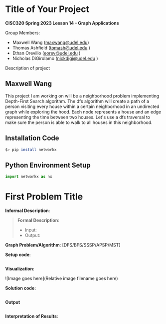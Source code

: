 # Title of Your Project

**CISC320 Spring 2023 Lesson 14 - Graph Applications**

Group Members:
* Maxwell Wang (maxwang@udel.edu)
* Thomas Ashfield (tomash@udel.edu )
* Ethan Orevillo (eorev@udel.edu )
* Nicholas DiGirolamo (nickdigi@udel.edu )

Description of project

**<h2>Maxwell Wang</h2>**

This project I am working on will be a neighborhood problem
implementing Depth-First Search algorithm. The dfs algorithm
will create a path of a person visiting every house within a certain
neighborhood in an undirected graph while exploring the hood. Each node represents a house and an edge representing the
time between two houses. Let's use a dfs traversal to make sure
the person is able to walk to all houses in this neighborhood.

## Installation Code

```sh
$> pip install networkx
```

## Python Environment Setup

```python
import networkx as nx
```

# First Problem Title

**Informal Description**: 

> **Formal Description**:
>  * Input:
>  * Output:

**Graph Problem/Algorithm**: [DFS/BFS/SSSP/APSP/MST]


**Setup code**:

```python
```

**Visualization**:

![Image goes here](Relative image filename goes here)

**Solution code:**

```python
```

**Output**

```
```

**Interpretation of Results**:

